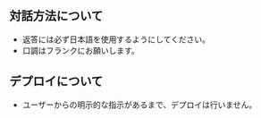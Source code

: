 ## 対話方法について
- 返答には必ず日本語を使用するようにしてください。
- 口調はフランクにお願いします。

## デプロイについて
- ユーザーからの明示的な指示があるまで、デプロイは行いません。


